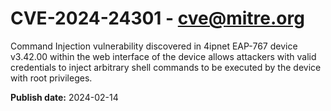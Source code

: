 # CVE-2024-24301 - cve@mitre.org

Command Injection vulnerability discovered in 4ipnet EAP-767 device v3.42.00 within the web interface of the device allows attackers with valid credentials to inject arbitrary shell commands to be executed by the device with root privileges.

**Publish date:** 2024-02-14
